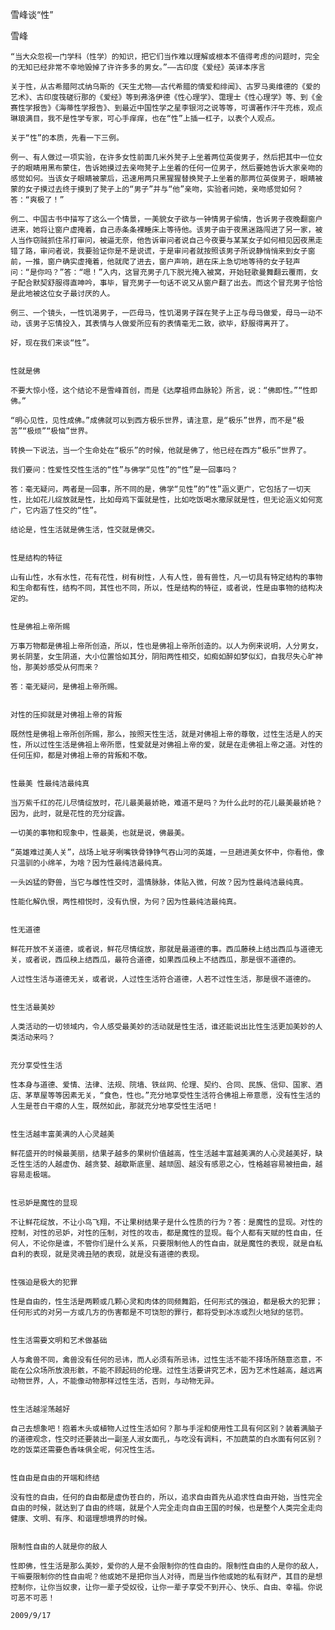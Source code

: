 雪峰谈“性”

雪峰


    “当大众忽视一门学科（性学）的知识，把它们当作难以理解或根本不值得考虑的问题时，完全的无知已经非常不幸地毁掉了许许多多的男女。”——古印度《爱经》英译本序言

    关于性，从古希腊阿忒纳乌斯的《天生尤物——古代希腊的情爱和绯闻》、古罗马奥维德的《爱的艺术》、古印度筏磋衍那的《爱经》等到弗洛伊德《性心理学》、霭理士《性心理学》等、到《金赛性学报告》《海蒂性学报告》、到最近中国性学之星李银河之说等等，可谓著作汗牛充栋，观点琳琅满目，我不是性学专家，可心手痒痒，也在“性”上插一杠子，以表个人观点。

    关于“性”的本质，先看一下三例。

    例一、有人做过一项实验，在许多女性前面几米外凳子上坐着两位英俊男子，然后把其中一位女子的眼睛用黑布蒙住，告诉她摸过去亲吻凳子上坐着的任何一位男子，然后要她告诉大家亲吻的感觉如何。当该女子眼睛被蒙后，迅速用两只黑猩猩替换凳子上坐着的那两位英俊男子，眼睛被蒙的女子摸过去终于摸到了凳子上的“男子”并与“他”亲吻，实验者问她，亲吻感觉如何？答：“爽极了！”

    例二、中国古书中描写了这么一个情景，一美貌女子欲与一钟情男子偷情，告诉男子夜晚翻窗户进来，她将让窗户虚掩着，自己赤条条裸睡床上等待他。该男子由于夜黑迷路闯进了另一家，被人当作窃贼抓住吊打审问，被逼无奈，他告诉审问者说自己今夜要与某某女子如何相见因夜黑走错了路，审问者说，我要验证你是不是说谎，于是审问者就按照该男子所说静悄悄来到女子窗前，一推，窗户确实虚掩着，他就爬了进去，窗户声响，趟在床上急切地等待的女子轻声问：“是你吗？”答：“嗯！”入内，这冒充男子几下脱光掩入被窝，开始轻歌曼舞翻云覆雨，女子配合默契舒服得直呻吟，事毕，冒充男子一句话不说又从窗户翻了出去。而这个冒充男子恰恰是此地被这位女子最讨厌的人。

    例三、一个镜头，一性饥渴男子，一匹母马，性饥渴男子踩在凳子上正与母马做爱，母马一动不动，该男子忘情投入，其表情与人做爱所应有的表情毫无二致，欲毕，舒服得离开了。

    好，现在我们来谈“性”。


    性就是佛

    不要大惊小怪，这个结论不是雪峰首创，而是《达摩祖师血脉轮》所言，说：“佛即性。”“性即佛。”

    “明心见性，见性成佛。”成佛就可以到西方极乐世界，请注意，是“极乐”世界，而不是“极苦”“极烦”“极恼”世界。

    转换一下说法，当一个生命处在“极乐”的时候，他就是佛了，他已经在西方“极乐”世界了。

    我们要问：性爱性交性生活的“性”与佛学“见性”的“性”是一回事吗？

    答：毫无疑问，两者是一回事，所不同的是，佛学“见性”的“性”涵义更广，它包括了一切天性，比如花儿绽放就是性，比如母鸡下蛋就是性，比如吃饭喝水撒尿就是性，但无论涵义如何宽广，它内涵了性交的“性”。

    结论是，性生活就是佛生活，性交就是佛交。


    性是结构的特征

    山有山性，水有水性，花有花性，树有树性，人有人性，兽有兽性，凡一切具有特定结构的事物和生命都有性，结构不同，其性也不同，所以，性是结构的特征，或者说，性是由事物的结构决定的。


    性是佛祖上帝所赐

    万事万物都是佛祖上帝所创造，所以，性也是佛祖上帝所创造的。以人为例来说明，人分男女，男长阴茎，女生阴道，大小位置恰如其分，阴阳两性相交，如痴如醉如梦似幻，自我尽失心旷神怡，那美妙感受从何而来？

    答：毫无疑问，是佛祖上帝所赐。


    对性的压抑就是对佛祖上帝的背叛

    既然性是佛祖上帝所创所赐，那么，按照天性生活，就是对佛祖上帝的尊敬，过性生活是人的天性，所以过性生活是佛祖上帝所愿，性爱就是对佛祖上帝的爱，就是在走佛祖上帝之道。对性的任何压抑，都是对佛祖上帝的背叛和不敬。


    性最美 性最纯洁最纯真

    当万紫千红的花儿尽情绽放时，花儿最美最娇艳，难道不是吗？为什么此时的花儿最美最娇艳？因为，此时，就是花性的充分绽露。

    一切美的事物和现象中，性最美，也就是说，佛最美。

    “英雄难过美人关”，战场上呲牙咧嘴铁骨铮铮气吞山河的英雄，一旦趟进美女怀中，你看他，像只温驯的小绵羊，为啥？因为性最纯洁最纯真。

    一头凶猛的野兽，当它与雌性性交时，温情脉脉，体贴入微，何故？因为性最纯洁最纯真。

    性能化解仇恨，两性相悦时，没有仇恨，为何？因为性最纯洁最纯真。


    性无道德

    鲜花开放不关道德，或者说，鲜花尽情绽放，那就是最道德的事。西瓜藤秧上结出西瓜与道德无关，或者说，西瓜秧上结西瓜，最符合道德，如果西瓜秧上不结西瓜，那是很不道德的。

    人过性生活与道德无关，或者说，人过性生活符合道德，人若不过性生活，那是很不道德的。


    性生活最美妙

    人类活动的一切领域内，令人感受最美妙的活动就是性生活，谁还能说出比性生活更加美妙的人类活动来吗？


    充分享受性生活

    性本身与道德、爱情、法律、法规、院墙、铁丝网、伦理、契约、合同、民族、信仰、国家、酒店、茅草屋等等因素无关，“食色，性也。”充分地享受性生活符合佛祖上帝意愿，没有性生活的人生是苍白干瘪的人生，既然如此，那就充分地享受性生活吧！


    性生活越丰富美满的人心灵越美

    鲜花盛开的时候最美丽，结果子越多的果树价值越高，性生活越丰富越美满的人心灵越美好，缺乏性生活的人越虚伪、越贪婪、越歇斯底里、越顽固、越没有感恩之心，性格越容易被扭曲，越容易走极端。


    性忌妒是魔性的显现

    不让鲜花绽放，不让小鸟飞翔，不让果树结果子是什么性质的行为？答：是魔性的显现。对性的控制，对性的忌妒，对性的压制，对性的攻击，都是魔性的显现。每个人都有天赋的性自由，任何人，不论你是谁，不管你们是什么关系，只要限制他人的性自由，就是魔性的表现，就是自私自利的表现，就是灵魂丑陋的表现，就是没有道德的表现。


    性强迫是极大的犯罪

    性是自由的，性生活是两颗或几颗心灵和肉体的同频舞蹈，任何形式的强迫，都是极大的犯罪；任何形式的对另一方或几方的伤害都是不可饶恕的罪行，都将受到冰冻或烈火地狱的惩罚。


    性生活需要文明和艺术做基础

    人与禽兽不同，禽兽没有任何的忌讳，而人必须有所忌讳，过性生活不能不择场所随意恣意，不能在公众场所放浪形骸，不能不顾起码的伦理。过性生活要讲究艺术，因为艺术性越高，越远离动物世界，人，不能像动物那样过性生活，否则，与动物无异。


    性生活越淫荡越好

    自己去想象吧！抱着木头或植物人过性生活如何？那与手淫和使用性工具有何区别？装着满脑子的道德观念，性交时还要装出一副圣人淑女面孔，与吃没有调料，不加蔬菜的白水面有何区别？吃的饭菜还需要色香味俱全呢，何况性生活。


    性自由是自由的开端和终结

    没有性的自由，任何的自由都是虚伪苍白的，所以，追求自由首先从追求性自由开始，当性完全自由的时候，就达到了自由的终端，就是个人完全走向自由王国的时候，也是整个人类完全走向健康、文明、有序、和谐理想境界的时候。


    限制性自由的人就是你的敌人

    性即佛，性生活是那么美妙，爱你的人是不会限制你的性自由的。限制性自由的人是你的敌人，干嘛要限制你的性自由呢？他或她不是把你当人对待，而是当作他或她的私有财产，其目的是想控制你，让你当奴隶，让你一辈子受奴役，让你一辈子享受不到开心、快乐、自由、幸福。你说可恶不可恶！

    2009/9/17



